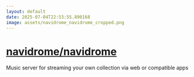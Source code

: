 ```yaml
---
layout: default
date: 2025-07-04T22:53:55.890168
image: assets/navidrome_navidrome_cropped.png
---
```


# [navidrome/navidrome](https://github.com/navidrome/navidrome)

Music server for streaming your own collection via web or compatible apps
